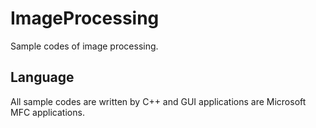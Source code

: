 # ImageProcessing
Sample codes of image processing.

Language
----------------
All sample codes are written by C++ and GUI applications are Microsoft MFC applications.  


